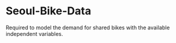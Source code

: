 # Seoul-Bike-Data
Required to model the demand for shared bikes with the available independent variables. 
